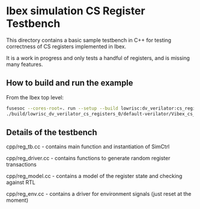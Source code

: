 Ibex simulation CS Register Testbench
=====================================

This directory contains a basic sample testbench in C++ for testing correctness
of CS registers implemented in Ibex.

It is a work in progress and only tests a handful of registers, and is missing many features.

How to build and run the example
--------------------------------

From the Ibex top level:

   ```sh
   fusesoc --cores-root=. run --setup --build lowrisc:dv_verilator:cs_registers
   ./build/lowrisc_dv_verilator_cs_registers_0/default-verilator/Vibex_cs_registers
   ```
Details of the testbench
------------------------

cpp/reg\_tb.cc - contains main function and instantiation of SimCtrl

cpp/reg\_driver.cc - contains functions to generate random register transactions

cpp/reg\_model.cc - contains a model of the register state and checking against RTL

cpp/reg\_env.cc - contains a driver for environment signals (just reset at the moment)

